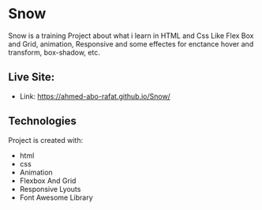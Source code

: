 # Snow
Snow is a training Project about what i learn in HTML and Css Like Flex Box and Grid, animation, Responsive and some effectes for enctance hover and transform, box-shadow, etc.

## Live Site:
  - Link: https://ahmed-abo-rafat.github.io/Snow/

## Technologies
Project is created with:
   - html
   - css
   - Animation
   - Flexbox And Grid
   - Responsive Lyouts
   - Font Awesome Library
   

